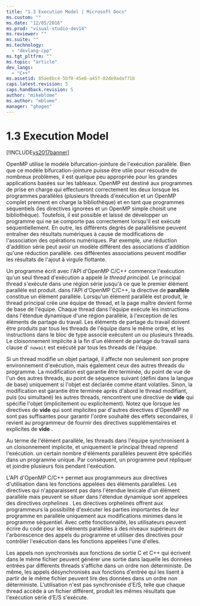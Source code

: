 ```yaml
---
title: "1.3 Execution Model | Microsoft Docs"
ms.custom: ""
ms.date: "12/05/2016"
ms.prod: "visual-studio-dev14"
ms.reviewer: ""
ms.suite: ""
ms.technology: 
  - "devlang-cpp"
ms.tgt_pltfrm: ""
ms.topic: "article"
dev_langs: 
  - "C++"
ms.assetid: 85ae8bc4-5bf0-45e0-a45f-02de9adaf716
caps.latest.revision: 5
caps.handback.revision: 5
author: "mikeblome"
ms.author: "mblome"
manager: "ghogen"
---
```

# 1.3 Execution Model
[!INCLUDE[vs2017banner](../../assembler/inline/includes/vs2017banner.md)]

OpenMP utilise le modèle bifurcation\-jointure de l'exécution parallèle.  Bien que ce modèle bifurcation\-jointure puisse être utile pour résoudre de nombreux problèmes, il est quelque peu appropriée pour les grandes applications basées sur les tableaux.  OpenMP est destiné aux programmes de prise en charge qui effectueront correctement les deux lorsque les programmes parallèles \(plusieurs threads d'exécution et un OpenMP complet prennent en charge la bibliothèque\) et en tant que programmes séquentiels \(les directives ignorées et un OpenMP simple choisit une bibliothèque\).  Toutefois, il est possible et laissé de développer un programme qui ne se comporte pas correctement lorsqu'il est exécuté séquentiellement.  En outre, les différents degrés de parallélisme peuvent entraîner des résultats numériques à cause de modifications de l'association des opérations numériques.  Par exemple, une réduction d'addition série peut avoir un modèle différent des associations d'addition qu'une réduction parallèle.  ces différentes associations peuvent modifier les résultats de l'ajout à virgule flottante.  
  
 Un programme écrit avec l'API d'OpenMP C\/C\+\+ commence l'exécution qu'un seul thread d'exécution a appelé *le thread principal*.  Le principal thread s'exécute dans une région série jusqu'à ce que le premier élément parallèle est produit.  dans l'API d'OpenMP C\/C\+\+, la directive de **parallèle** constitue un élément parallèle.  Lorsqu'un élément parallèle est produit, le thread principal crée une équipe de thread, et la page maître devient forme de base de l'équipe.  Chaque thread dans l'équipe exécute les instructions dans l'étendue dynamique d'une région parallèle, à l'exception de les éléments de partage du travail.  Les éléments de partage du travail doivent être produits par tous les threads de l'équipe dans le même ordre, et les instructions dans le bloc de type associé exécutent un ou plusieurs threads.  Le cloisonnement implicite à la fin d'un élément de partage du travail sans clause d' `nowait` est exécuté par tous les threads de l'équipe.  
  
 Si un thread modifie un objet partagé, il affecte non seulement son propre environnement d'exécution, mais également ceux des autres threads du programme.  La modification est garantie être terminée, du point de vue de l'un des autres threads, au point de séquence suivant \(défini dans la langue de base\) uniquement si l'objet est déclarée comme étant volatiles.  Sinon, la modification est garantie être terminée après d'abord le thread modifiant, puis \(ou simultané\) les autres threads, rencontrent une directive de **vide** qui spécifie l'objet \(implicitement ou explicitement\).  Notez que lorsque les directives de **vide** qui sont implicites par d'autres directives d'OpenMP ne sont pas suffisantes pour garantir l'ordre souhaité des effets secondaires, il revient au programmeur de fournir des directives supplémentaires et explicites de **vide** .  
  
 Au terme de l'élément parallèle, les threads dans l'équipe synchronisent à un cloisonnement implicite, et uniquement le principal thread reprend l'exécution.  un certain nombre d'éléments parallèles peuvent être spécifiés dans un programme unique.  Par conséquent, un programme peut répliquer et joindre plusieurs fois pendant l'exécution.  
  
 L'API d'OpenMP C\/C\+\+ permet aux programmeurs aux directives d'utilisation dans les fonctions appelées des éléments parallèles.  Les directives qui n'apparaissent pas dans l'étendue lexicale d'un élément parallèle mais peuvent se situer dans l'étendue dynamique sont appelées des directives *orphelines* .  Les directives orphelines offrent aux programmeurs la possibilité d'exécuter les parties importantes de leur programme en parallèle uniquement aux modifications minimes dans le programme séquentiel.  Avec cette fonctionnalité, les utilisateurs peuvent écrire du code pour les éléments parallèles à des niveaux supérieurs de l'arborescence des appels du programme et utiliser des directives pour contrôler l'exécution dans les fonctions appelées l'une d'elles.  
  
 Les appels non synchronisés aux fonctions de sortie C et C\+\+ qui écrivent dans le même fichier peuvent générer une sortie dans laquelle les données entrées par différents threads s'affiche dans un ordre non déterministe.  De même, les appels désynchronisés aux fonctions d'entrée qui les lisent à partir de le même fichier peuvent lire des données dans un ordre non déterministe.  L'utilisation n'est pas synchronisée d'E\/S, telle que chaque thread accède à un fichier différent, produit les mêmes résultats que l'exécution série d'E\/S s'exécute.